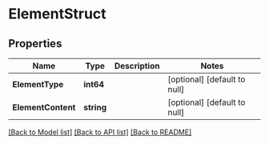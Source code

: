 # ElementStruct

## Properties
Name | Type | Description | Notes
------------ | ------------- | ------------- | -------------
**ElementType** | **int64** |  | [optional] [default to null]
**ElementContent** | **string** |  | [optional] [default to null]

[[Back to Model list]](../README.md#documentation-for-models) [[Back to API list]](../README.md#documentation-for-api-endpoints) [[Back to README]](../README.md)


